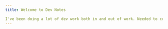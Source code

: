 ```yaml
---
title: Welcome to Dev Notes

I've been doing a lot of dev work both in and out of work. Needed to create a space to post notes of the different dev things I'm learning. Currently been working mostly with AI/ML technologies. Also been doing more Python development as part of that but recently been working on a TypeScript backend project. Expect notes covering a lot of topics and domains.
---
```

